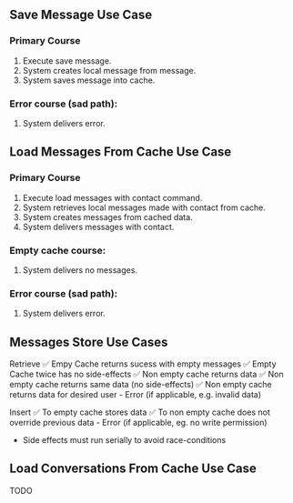 ## Save Message Use Case

### Primary Course
1. Execute save message.
2. System creates local message from message.
3. System saves message into cache.

### Error course (sad path):
1. System delivers error.




## Load Messages From Cache Use Case

### Primary Course
1. Execute load messages with contact command.
2. System retrieves local messages made with contact from cache.
3. System creates messages from cached data.
4. System delivers messages with contact.

### Empty cache course:
1. System delivers no messages.

### Error course (sad path):
1. System delivers error.




## Messages Store Use Cases

Retrieve
    ✅ Empy Cache returns sucess with empty messages
    ✅ Empty Cache twice has no side-effects 
    ✅ Non empty cache returns data
    ✅ Non empty cache returns same data (no side-effects)
    ✅ Non empty cache returns data for desired user
    - Error (if applicable, e.g. invalid data)

Insert
    ✅ To empty cache stores data
    ✅ To non empty cache does not override previous data
    - Error (if applicable, eg. no write permission)
    
- Side effects must run serially to avoid race-conditions




## Load Conversations From Cache Use Case

TODO
